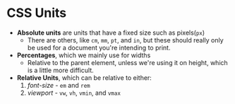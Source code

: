 # CSS Units

- **Absolute units** are units that have a fixed size such as pixels(`px`)
  - There are others, like `cm`, `mm`, `pt`, and `in`, but these should really only be used for a document you're intending to print.
- **Percentages**, which we mainly use for widths
  - Relative to the parent element, unless we're using it on height, which is a little more difficult.
- **Relative Units**, which can be relative to either:
  1. *font-size* - `em` and `rem`
  2. *viewport* - `vw`, `vh`, `vmin`, and `vmax`

